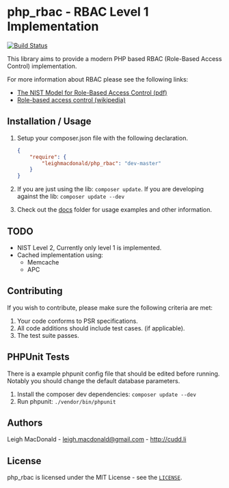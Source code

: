 php_rbac - RBAC Level 1 Implementation
=======================================================

[![Build Status](https://travis-ci.org/leighmacdonald/php_rbac.png)](https://travis-ci.org/leighmacdonald/php_rbac)

This library aims to provide a modern PHP based RBAC (Role-Based Access Control) implementation.

For more information about RBAC please see the following links:

- [The NIST Model for Role-Based Access Control (pdf)](http://csrc.nist.gov/rbac/sandhu-ferraiolo-kuhn-00.pdf)
- [Role-based access control (wikipedia)](http://en.wikipedia.org/wiki/Role-based_access_control)

Installation / Usage
------------------------------------------------

1. Setup your composer.json file with the following declaration.

    ``` json
    {
        "require": {
            "leighmacdonald/php_rbac": "dev-master"
        }
    }
    ```

2. If you are just using the lib: `composer update`. If you are developing against the lib: `composer update --dev`

3. Check out the [docs](https://github.com/leighmacdonald/php_rbac/tree/master/docs) folder for usage examples and
 other information.

TODO
------------------------------------------------

- NIST Level 2, Currently only level 1 is implemented.
- Cached implementation using:
    - Memcache
    - APC

Contributing
------------------------------------------------

If you wish to contribute, please make sure the following criteria are met:

1. Your code conforms to PSR specifications.
2. All code additions should include test cases. (if applicable).
3. The test suite passes.

PHPUnit Tests
----------------------------

There is a example phpunit config file that should be edited before running. Notably
you should change the default database parameters.

1. Install the composer dev dependencies: `composer update --dev`
2. Run phpunit: `./vendor/bin/phpunit`


Authors
---------------------------

Leigh MacDonald - <leigh.macdonald@gmail.com> - <http://cudd.li>

License
------------------------------------------------

php_rbac is licensed under the MIT License - see the [`LICENSE`](https://github.com/leighmacdonald/php_rbac/blob/master/LICENSE).
